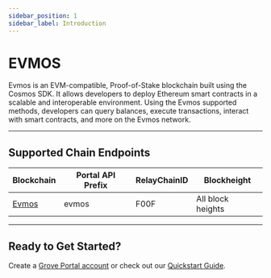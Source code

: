 ```yaml
---
sidebar_position: 1
sidebar_label: Introduction
---
```


# EVMOS

Evmos is an EVM-compatible, Proof-of-Stake blockchain built using the Cosmos SDK. It allows developers to deploy Ethereum smart contracts in a scalable and interoperable environment. Using the Evmos supported methods, developers can query balances, execute transactions, interact with smart contracts, and more on the Evmos network.

---

## Supported Chain Endpoints

| Blockchain                                 | Portal API Prefix | RelayChainID | Blockheight         |
| ------------------------------------------ | ----------------- | ------------ | ------------------- |
| [Evmos](./endpoints/evmos) | evmos     | F00F         | All block heights |

---

## Ready to Get Started?

Create a [Grove Portal account](https://portal.grove.city) or check out our [Quickstart Guide](/guides/getting-started/quickstart).
